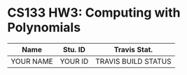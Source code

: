 # CS133 HW3: Computing with Polynomials

Name | Stu. ID | Travis Stat.
-----|---------|-------------
YOUR NAME | YOUR ID | TRAVIS BUILD STATUS
